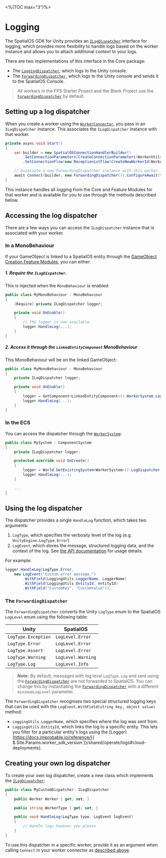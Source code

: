 <%(TOC max="3")%>

# Logging

The SpatialOS GDK for Unity provides an [`ILogDispatcher`]({{.Site.BaseURL}}/api/core/i-log-dispatcher) interface for logging, which provides more flexibility to handle logs based on the worker instance and allows you to attach additional context to your logs.

There are two implementations of this interface in the Core package:

*  The [`LoggingDispatcher`]({{.Site.BaseURL}}/api/core/logging-dispatcher), which logs to the Unity console.
*  The [`ForwardingDispatcher`]({{.Site.BaseURL}}/api/core/forwarding-dispatcher), which logs to the Unity console and sends it to the SpatialOS Console.

> All workers in the FPS Starter Project and the Blank Project use the [`ForwardingDispatcher`]({{.Site.BaseURL}}/api/core/forwarding-dispatcher) by default.

## Setting up a log dispatcher

When you create a worker using the [`WorkerConnector`]({{.Site.BaseURL}}/api/core/worker-connector), you pass in an `ILogDispatcher` instance. This associates the `ILogDispatcher` instance with that worker.

```csharp
private async void Start()
{
    var builder = new SpatialOSConnectionHandlerBuilder()
        .SetConnectionParameters(CreateConnectionParameters(WorkerUtils.UnityClient))
        .SetConnectionFlow(new ReceptionistFlow(CreateNewWorkerId(WorkerUtils.UnityClient)));

    // Associate a new ForwardingDispatcher instance with this worker.
    await Connect(builder, new ForwardingDispatcher()).ConfigureAwait(false);
}
```

This instance handles all logging from the Core and Feature Modules for that worker and is available for you to use through the methods described below.

## Accessing the log dispatcher

There are a few ways you can access the `ILogDispatcher` instance that is associated with your worker.

### In a MonoBehaviour

If your GameObject is linked to a SpatialOS entity through the [GameObject Creation Feature Modules]({{.Site.BaseURL}}/modules/game-object-creation/overview), you can either:

##### 1. Require the `ILogDispatcher`.

This is injected when the `MonoBehaviour` is enabled:

```csharp
public class MyMonoBehaviour : MonoBehaviour
{
    [Require] private ILogDispatcher logger;

    private void OnEnable()
    {
        // The logger is now available.
        logger.HandleLog(...);
    }
}
```

##### 2. Access it through the `LinkedEntityComponent` MonoBehaviour

This MonoBehaviour will be on the linked GameObject:

```csharp
public class MyMonoBehaviour : MonoBehaviour
{
    private ILogDispatcher logger;

    private void OnEnable()
    {
        logger = GetComponent<LinkedEntityComponent>().WorkerSystem.LogDispatcher;
        logger.HandleLog(...);
    }
}
```

### In the ECS

You can access the dispatcher through the [`WorkerSystem`]({{.Site.BaseURL}}/api/core/worker-system):

```csharp
public class MySystem : ComponentSystem
{
    private ILogDispatcher logger;

    protected override void OnCreate()
    {
        logger = World.GetExistingSystem<WorkerSystem>().LogDispatcher;
        logger.HandleLog(...);
    }

    ...
}
```

## Using the log dispatcher

The dispatcher provides a single `HandleLog` function, which takes two arguments:

1. `LogType`, which specifies the verbosity level of the log (e.g. `UnityEngine.LogType.Error`)
2. `LogEvent`, which stores the message, structured logging data, and the context of the log. See [the API documentation]({{.Site.BaseURL}}/api/core/log-event) for usage details.

For example:

```csharp
logger.HandleLog(LogType.Error,
    new LogEvent("Custom error message.")
        .WithField(LoggingUtils.LoggerName, LoggerName)
        .WithField(LoggingUtils.EntityId, entityId)
        .WithField("CustomKey", "CustomValue"));
```

### The `ForwardingDispatcher`

The `ForwardingDispatcher` converts the Unity `LogType` enum to the SpatialOS `LogLevel` enum using the following table:

| Unity               | SpatialOS          |
| ---                 | ---                |
| `LogType.Exception` | `LogLevel.Error`   |
| `LogType.Error`     | `LogLevel.Error`   |
| `LogType.Assert`    | `LogLevel.Error`   |
| `LogType.Warning`   | `LogLevel.Warning` |
| `LogType.Log`       | `LogLevel.Info`    |

> **Note:** By default, messages with log level `LogType.Log`  and sent using the [`ForwardingDispatcher`]({{.Site.BaseURL}}/api/core/forwarding-dispatcher) are not forwarded to SpatialOS. You can change this by instantiating the [`ForwardingDispatcher`]({{.Site.BaseURL}}/api/core/forwarding-dispatcher) with a different `minimumLogLevel` parameter.

The `ForwardingDispatcher` recognises two special structured logging keys that can be used with the `LogEvent.WithField(string key, object value)` method:

* `LoggingUtils.LoggerName`, which specifies where the log was sent from.
* `LoggingUtils.EntityId`, which links the log to a specific entity. This lets you filter for a particular entity's logs using the [Logger](https://docs.improbable.io/reference/{{ $.Site.Params.worker_sdk_version }}/shared/operate/logs#cloud-deployments).

## Creating your own log dispatcher

To create your own log dispatcher, create a new class which implements the [`ILogDispatcher`]({{.Site.BaseURL}}/api/core/i-log-dispatcher):

```csharp
public class MyCustomDispatcher: ILogDispatcher
{
    public Worker Worker { get; set; }

    public string WorkerType { get; set; }

    public void HandleLog(LogType type, LogEvent logEvent)
    {
        // Handle logs however you please
    }
}
```

To use this dispatcher in a specific worker, provide it as an argument when calling `Connect` in your worker connector as [described above](#setting-up-a-log-dispatcher).
